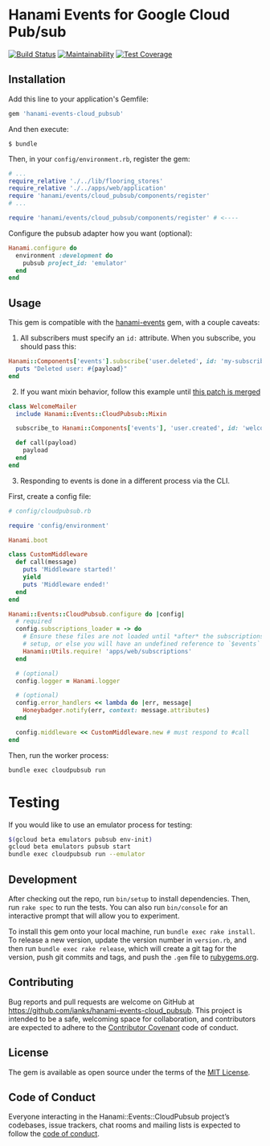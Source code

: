 # Hanami Events for Google Cloud Pub/sub
[![Build Status](https://travis-ci.org/adHawk/hanami-events-cloud_pubsub.svg?branch=master)](https://travis-ci.org/adHawk/hanami-events-cloud_pubsub) [![Maintainability](https://api.codeclimate.com/v1/badges/7341f70d4ed1d0bd7a5d/maintainability)](https://codeclimate.com/github/adHawk/hanami-events-cloud_pubsub/maintainability) [![Test Coverage](https://api.codeclimate.com/v1/badges/7341f70d4ed1d0bd7a5d/test_coverage)](https://codeclimate.com/github/adHawk/hanami-events-cloud_pubsub/test_coverage)

## Installation

Add this line to your application's Gemfile:

```ruby
gem 'hanami-events-cloud_pubsub'
```

And then execute:

    $ bundle

Then, in your `config/environment.rb`, register the gem:

```ruby
# ...
require_relative './../lib/flooring_stores'
require_relative './../apps/web/application'
require 'hanami/events/cloud_pubsub/components/register'
# ...

require 'hanami/events/cloud_pubsub/components/register' # <----
```

Configure the pubsub adapter how you want (optional):

```ruby
Hanami.configure do
  environment :development do
    pubsub project_id: 'emulator'
  end
end
```

## Usage

This gem is compatible with the
[hanami-events](https://github.com/hanami/events) gem, with a couple caveats:

1. All subscribers must specify an `id:` attribute. When you subscribe, you
should pass this:

```ruby
Hanami::Components['events'].subscribe('user.deleted', id: 'my-subscriber-id') do |payload|
  puts "Deleted user: #{payload}"
end
```

2. If you want mixin behavior, follow this example until [this patch is
merged](https://github.com/hanami/events/pull/76)

```ruby
class WelcomeMailer
  include Hanami::Events::CloudPubsub::Mixin

  subscribe_to Hanami::Components['events'], 'user.created', id: 'welcome-mailer'

  def call(payload)
    payload
  end
end
```

3. Responding to events is done in a different process via the CLI.

First, create a config file:

```ruby
# config/cloudpubsub.rb

require 'config/environment'

Hanami.boot

class CustomMiddleware
  def call(message)
    puts 'Middleware started!'
    yield
    puts 'Middleware ended!'
  end
end

Hanami::Events::CloudPubsub.configure do |config|
  # required
  config.subscriptions_loader = -> do
    # Ensure these files are not loaded until *after* the subscriptions are
    # setup, or else you will have an undefined reference to `$events`
    Hanami::Utils.require! 'apps/web/subscriptions'
  end

  # (optional)
  config.logger = Hanami.logger

  # (optional)
  config.error_handlers << lambda do |err, message|
    Honeybadger.notify(err, context: message.attributes)
  end

  config.middleware << CustomMiddleware.new # must respond to #call
end
```

Then, run the worker process:

```sh
bundle exec cloudpubsub run
```

# Testing

If you would like to use an emulator process for testing:

```sh
$(gcloud beta emulators pubsub env-init)
gcloud beta emulators pubsub start
bundle exec cloudpubsub run --emulator
```

## Development

After checking out the repo, run `bin/setup` to install dependencies. Then, run
`rake spec` to run the tests. You can also run `bin/console` for an interactive
prompt that will allow you to experiment.

To install this gem onto your local machine, run `bundle exec rake install`. To
release a new version, update the version number in `version.rb`, and then run
`bundle exec rake release`, which will create a git tag for the version, push
git commits and tags, and push the `.gem` file to
[rubygems.org](https://rubygems.org).

## Contributing

Bug reports and pull requests are welcome on GitHub at
https://github.com/ianks/hanami-events-cloud_pubsub. This project is intended
to be a safe, welcoming space for collaboration, and contributors are expected
to adhere to the [Contributor Covenant](http://contributor-covenant.org) code
of conduct.

## License

The gem is available as open source under the terms of the [MIT
License](https://opensource.org/licenses/MIT).

## Code of Conduct

Everyone interacting in the Hanami::Events::CloudPubsub project’s codebases,
issue trackers, chat rooms and mailing lists is expected to follow the [code of
conduct](https://github.com/ianks/hanami-events-cloud_pubsub/blob/master/CODE_OF_CONDUCT.md).
